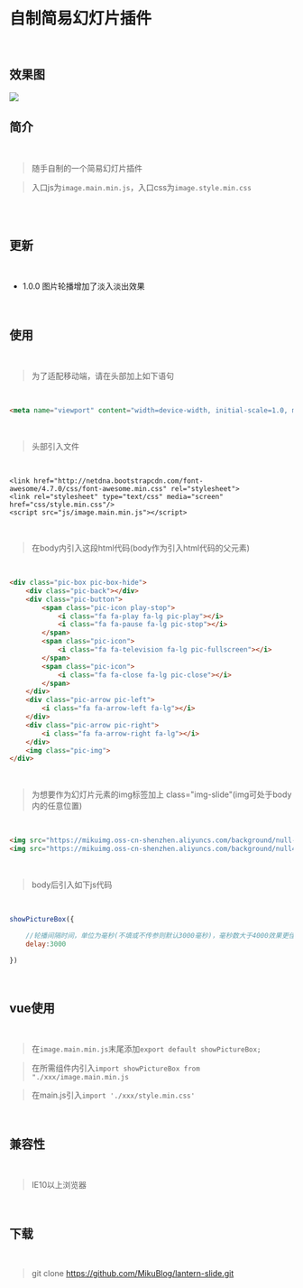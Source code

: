 # 自制简易幻灯片插件

<br/>

## 效果图

<img src="https://mikuimg.oss-cn-shenzhen.aliyuncs.com/Plugin/lantern_slide/pic.jpg">

<br/>

## 简介

<br/>

>随手自制的一个简易幻灯片插件

>入口js为```image.main.min.js```，入口css为```image.style.min.css```

<br/>

<br/>

## 更新

<br/>

* 1.0.0 图片轮播增加了淡入淡出效果

<br/>

## 使用

<br/>

>为了适配移动端，请在头部加上如下语句

<br/>

```html
<meta name="viewport" content="width=device-width, initial-scale=1.0, maximum-scale=1.0, user-scalable=no">
```

<br/>

>头部引入文件

<br/>

```
<link href="http://netdna.bootstrapcdn.com/font-awesome/4.7.0/css/font-awesome.min.css" rel="stylesheet">
<link rel="stylesheet" type="text/css" media="screen" href="css/style.min.css"/>
<script src="js/image.main.min.js"></script>
```

<br/>

>在body内引入这段html代码(body作为引入html代码的父元素)

<br/>

```html
<div class="pic-box pic-box-hide">
    <div class="pic-back"></div>
    <div class="pic-button">
        <span class="pic-icon play-stop">
            <i class="fa fa-play fa-lg pic-play"></i>
            <i class="fa fa-pause fa-lg pic-stop"></i>
        </span>
        <span class="pic-icon">
            <i class="fa fa-television fa-lg pic-fullscreen"></i>
        </span>
        <span class="pic-icon">
            <i class="fa fa-close fa-lg pic-close"></i>
        </span>                    
    </div>
    <div class="pic-arrow pic-left">
        <i class="fa fa-arrow-left fa-lg"></i>
    </div>
    <div class="pic-arrow pic-right">
        <i class="fa fa-arrow-right fa-lg"></i>
    </div>
    <img class="pic-img">
</div>
```

<br/>

>为想要作为幻灯片元素的img标签加上 class="img-slide"(img可处于body内的任意位置)

<br/>

```html
<img src="https://mikuimg.oss-cn-shenzhen.aliyuncs.com/background/null-206187d85a18c16b.jpg" class="img-slide">
<img src="https://mikuimg.oss-cn-shenzhen.aliyuncs.com/background/null43e54b18e61b6b64.jpg" class="img-slide">
```

<br/>

>body后引入如下js代码

<br/>

```js
showPictureBox({

    //轮播间隔时间，单位为毫秒(不填或不传参则默认3000毫秒)，毫秒数大于4000效果更佳
    delay:3000

})
```

<br/>

## vue使用

<br/>

>在```image.main.min.js```末尾添加```export default showPictureBox;```

>在所需组件内引入```import showPictureBox from "./xxx/image.main.min.js```

>在main.js引入```import './xxx/style.min.css'```

<br/>

## 兼容性

<br/>

>IE10以上浏览器

<br/>

## 下载

<br/>

>git clone https://github.com/MikuBlog/lantern-slide.git
